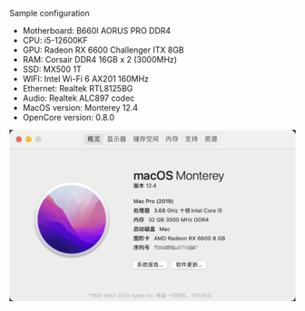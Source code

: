 Sample configuration

- Motherboard: B660I AORUS PRO DDR4
- CPU: i5-12600KF
- GPU: Radeon RX 6600 Challenger ITX 8GB
- RAM: Corsair DDR4 16GB x 2 (3000MHz)
- SSD: MX500 1T
- WIFI: Intel Wi-Fi 6 AX201 160MHz
- Ethernet: Realtek RTL8125BG
- Audio: Realtek ALC897 codec
- MacOS version: Monterey 12.4
- OpenCore version: 0.8.0

<img src="https://raw.githubusercontent.com/teg1c/b660i-aorus-pro-ddr4-12600kf-efi/master/images/Snipaste_2022-06-13_16-07-43.png" alt="Snipaste_2022-06-13_16-07-43" style="zoom:50%;" />

